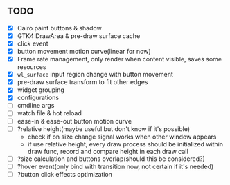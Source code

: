 ## TODO

- [x] Cairo paint buttons & shadow
- [x] GTK4 DrawArea & pre-draw surface cache
- [x] click event
- [x] button movement motion curve(linear for now)
- [x] Frame rate management, only render when content visible, saves some resources
- [x] `wl_surface` input region change with button movement
- [x] pre-draw surface transform to fit other edges
- [x] widget grouping
- [x] configurations
- [ ] cmdline args
- [ ] watch file & hot reload
- [ ] ease-in & ease-out button motion curve
- [ ] ?relative height(maybe useful but don't know if it's possible)
  - check if on size change signal works when other window appears
  - if use relative height, every draw process should be initialized within draw func, record and compare height in each draw call
- [ ] ?size calculation and buttons overlap(should this be considered?)
- [ ] ?hover event(only bind with transition now, not certain if it's needed)
- [ ] ?button click effects optimization
